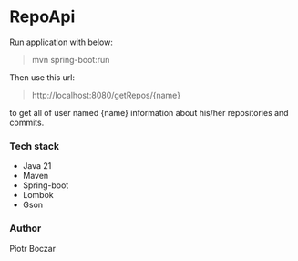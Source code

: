 # RepoApi

Run application with below:
>mvn spring-boot:run

Then use this url: 
> http://localhost:8080/getRepos/{name}

to get all of user named {name} information about his/her repositories and commits.

<h3> Tech stack </h3>

- Java 21
- Maven
- Spring-boot
- Lombok
- Gson

<h3> Author </h3>
Piotr Boczar
